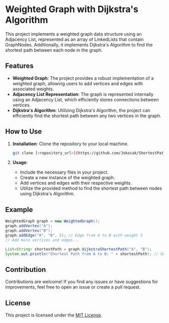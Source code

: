 # Weighted Graph with Dijkstra's Algorithm

This project implements a weighted graph data structure using an Adjacency List, represented as an array of LinkedLists that contain GraphNodes. Additionally, it implements Dijkstra's Algorithm to find the shortest path between each node in the graph.

## Features

- **Weighted Graph**: The project provides a robust implementation of a weighted graph, allowing users to add vertices and edges with associated weights.
- **Adjacency List Representation**: The graph is represented internally using an Adjacency List, which efficiently stores connections between vertices.
- **Dijkstra's Algorithm**: Utilizing Dijkstra's Algorithm, the project can efficiently find the shortest path between any two vertices in the graph.
  
## How to Use

1. **Installation**: Clone the repository to your local machine.

   ```bash
   git clone [<repository_url>](https://github.com/Jokocak/ShortestPathProject.git)
   ```

2. **Usage**:
   - Include the necessary files in your project.
   - Create a new instance of the weighted graph.
   - Add vertices and edges with their respective weights.
   - Utilize the provided method to find the shortest path between nodes using Dijkstra's Algorithm.

## Example

```java
WeightedGraph graph = new WeightedGraph();
graph.addVertex("A");
graph.addVertex("B");
graph.addEdge("A", "B", 5); // Edge from A to B with weight 5
// Add more vertices and edges...

List<String> shortestPath = graph.dijkstraShortestPath("A", "B");
System.out.println("Shortest Path from A to B: " + shortestPath); // Output: [A, B]
```

## Contribution

Contributions are welcome! If you find any issues or have suggestions for improvements, feel free to open an issue or create a pull request.

## License

This project is licensed under the [MIT License](LICENSE).

